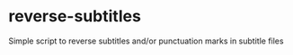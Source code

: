 reverse-subtitles
=================

Simple script to reverse subtitles and/or punctuation marks in subtitle files
